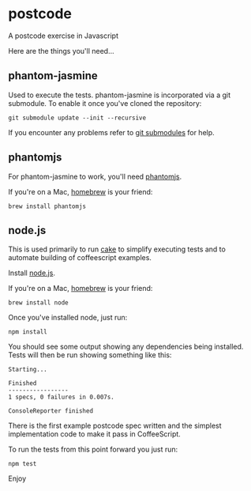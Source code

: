 postcode
========

A postcode exercise in Javascript

Here are the things you'll need...

phantom-jasmine
---------------
Used to execute the tests.
phantom-jasmine is incorporated via a git submodule. To enable it once you've cloned the repository:

    git submodule update --init --recursive

If you encounter any problems refer to [git submodules](http://git-scm.com/book/en/Git-Tools-Submodules) for help.

phantomjs
---------
For phantom-jasmine to work, you'll need [phantomjs](http://phantomjs.org/download.html).

If you're on a Mac, [homebrew](http://mxcl.github.com/homebrew/) is your friend:

    brew install phantomjs

node.js
-------
This is used primarily to run [cake](http://coffeescript.org/documentation/docs/cake.html) to simplify executing tests and to automate building of coffeescript examples.

Install [node.js](http://nodejs.org/).

If you're on a Mac, [homebrew](http://mxcl.github.com/homebrew/) is your friend:

    brew install node

Once you've installed node, just run:

    npm install

You should see some output showing any dependencies being installed.
Tests will then be run showing something like this:

    Starting...
    
    Finished
    -----------------
    1 specs, 0 failures in 0.007s.
    
    ConsoleReporter finished

There is the first example postcode spec written and the simplest implementation code to make it pass in CoffeeScript. 

To run the tests from this point forward you just run:

    npm test

Enjoy
